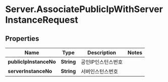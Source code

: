 # Server.AssociatePublicIpWithServerInstanceRequest

## Properties
Name | Type | Description | Notes
------------ | ------------- | ------------- | -------------
**publicIpInstanceNo** | **String** | 공인IP인스턴스번호 | 
**serverInstanceNo** | **String** | 서버인스턴스번호 | 


